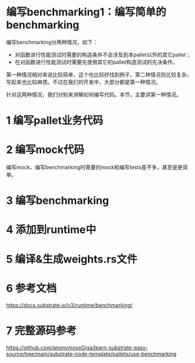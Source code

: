# 编写benchmarking1：编写简单的benchmarking 

编写benchmarking分两种情况，如下：

* 对函数进行性能测试时需要的构造条件不会涉及到本pallet以外的其它pallet；
* 在对函数进行性能测试时需要先使用其它的pallet构造测试的先决条件。

第一种情况相对来说比较简单，这个也比较好找到例子。第二种情况则比较复杂，写起来也比较麻烦。不过在我们的开发中，大部分都是第一种情况。

针对这两种情况，我们分别来讲解如何编写代码。本节，主要讲第一种情况。

# 1 编写pallet业务代码

# 2 编写mock代码
编写mock，编写benchmarking时需要的mock和编写tests差不多，甚至是更简单。

# 3 编写benchmarking

# 4 添加到runtime中

# 5 编译&生成weights.rs文件

# 6 参考文档
https://docs.substrate.io/v3/runtime/benchmarking/

# 7 完整源码参考

https://github.com/anonymousGiga/learn-substrate-easy-source/tree/main/substrate-node-template/pallets/use-benchmarking
